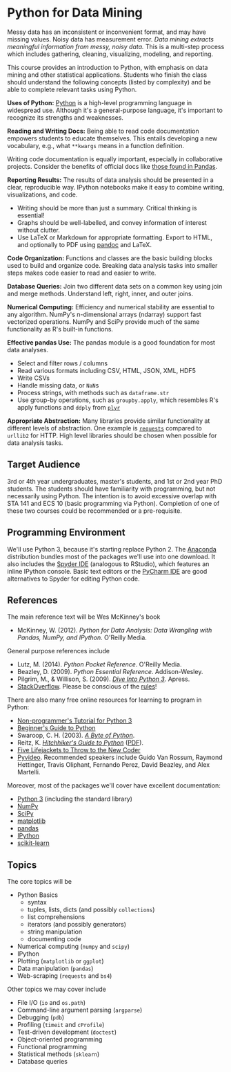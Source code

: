 # Python for Data Mining
Messy data has an inconsistent or inconvenient format, 
and may have missing values.
Noisy data has measurement error.
_Data mining extracts meaningful information from messy, noisy data._
This is a multi-step process which includes gathering, cleaning, visualizing,
modeling, and reporting.

This course provides an introduction to Python,
with emphasis on data mining and other statistical applications.
Students who finish the class should understand the following concepts (listed
by complexity) and be able to complete relevant tasks using Python. 

**Uses of Python:**
[Python](http://en.wikipedia.org/wiki/Python_language) is a high-level
programming language in widespread use.
Although it's a general-purpose language, it's important to recognize its
strengths and weaknesses.

**Reading and Writing Docs:**
Being able to read code documentation empowers students to educate themselves.
This entails developing a new vocabulary, e.g., what `**kwargs` means in a
function definition. 

Writing code documentation is equally important, especially in collaborative
projects.
Consider the benefits of official docs like 
[those found in Pandas](http://pandas.pydata.org/pandas-docs/stable/). 

**Reporting Results:**
The results of data analysis should be presented in a clear, reproducible way.
IPython notebooks make it easy to combine writing, visualizations, and code.

+ Writing should be more than just a summary. Critical thinking is essential!
+ Graphs should be well-labelled, and convey information of interest without
    clutter.
+ Use LaTeX or Markdown for appropriate formatting. 
    Export to HTML, and optionally to PDF using 
    [pandoc](http://johnmacfarlane.net/pandoc/) and LaTeX.

**Code Organization:**
Functions and classes are the basic building blocks used to build and organize
code. 
Breaking data analysis tasks into smaller steps makes code easier to read and 
easier to write.

**Database Queries:**
Join two different data sets on a common key using join and merge methods. 
Understand left, right, inner, and outer joins.

**Numerical Computing:**
Efficiency and numerical stability are essential to any algorithm.
NumPy's n-dimensional arrays (ndarray) support fast vectorized operations.
NumPy and SciPy provide much of the same functionality as R's built-in
functions.

**Effective pandas Use:**
The pandas module is a good foundation for most data analyses.

+ Select and filter rows / columns
+ Read various formats including CSV, HTML, JSON, XML, HDF5
+ Write CSVs
+ Handle missing data, or `NaN`s
+ Process strings, with methods such as `dataframe.str`
+ Use group-by operations, such as `groupby.apply`, which resembles R's apply
  functions and `ddply` from [`plyr`](http://plyr.had.co.nz/)

**Appropriate Abstraction:**
Many libraries provide similar functionality at different levels of
abstraction. One example is 
[`requests`](http://docs.python-requests.org/en/latest/) 
compared to `urllib2` for HTTP.
High level libraries should be chosen when possible for data analysis tasks.

## Target Audience
3rd or 4th year undergraduates, master's students, and 1st or 2nd year PhD
students. The students should have familiarity with programming, but not
necessarily using Python. The intention is to avoid excessive overlap with STA
141 and ECS 10 (basic programming via Python). Completion of one of these two
courses could be recommended or a pre-requisite.

## Programming Environment
We'll use Python 3, because it's starting replace Python 2.
The [Anaconda][] distribution bundles most of the packages we'll use into one
download.
It also includes the [Spyder IDE][Spyder] (analogous to RStudio), 
which features an inline IPython console.
Basic text editors or the [PyCharm IDE][PyCharm] are good alternatives to
Spyder for editing Python code.

[Anaconda]: http://continuum.io/downloads
[Spyder]: https://code.google.com/p/spyderlib/
[PyCharm]: https://www.jetbrains.com/pycharm/

## References
The main reference text will be Wes McKinney's book

+ McKinney, W. (2012). _Python for Data Analysis: Data Wrangling with Pandas, 
  NumPy, and IPython_. O'Reilly Media.

General purpose references include

+ Lutz, M. (2014). _Python Pocket Reference_. O'Reilly Media. 
+ Beazley, D. (2009). _Python Essential Reference_. Addison-Wesley.
+ Pilgrim, M., & Willison, S. (2009). _[Dive Into Python 3][]_. Apress.
+ [StackOverflow][]. Please be conscious of the [rules][SO Rules]!

There are also many free online resources for learning to program in Python:

+ [Non-programmer's Tutorial for Python 3][Non]
+ [Beginner's Guide to Python][Beginner's Guide]
+ Swaroop, C. H. (2003). _[A Byte of Python][]_.
+ Reitz, K. _[Hitchhiker's Guide to Python][Hitchhiker's Guide]_
    ([PDF][Hitchhiker's PDF]).
+ [Five Lifejackets to Throw to the New Coder][New Coder]
+ [Pyvideo][Pyvideo]. Recommended speakers include Guido Van Rossum,
    Raymond Hettinger, Travis Oliphant, Fernando Perez, David Beazley, and
    Alex Martelli.

Moreover, most of the packages we'll cover have excellent documentation:

+ [Python 3](https://docs.python.org/3/) (including the standard library)
+ [NumPy](http://docs.scipy.org/doc/numpy/)
+ [SciPy](http://docs.scipy.org/doc/scipy/reference/)
+ [matplotlib](http://matplotlib.org/contents.html)
+ [pandas](http://pandas.pydata.org/pandas-docs/stable/)
+ [IPython](http://ipython.org/documentation.html)
+ [scikit-learn](http://scikit-learn.org/stable/documentation.html)

[A Byte of Python]: http://www.swaroopch.com/notes/python/
[Dive Into Python 3]: http://www.diveintopython3.net/
[Non]: http://en.wikibooks.org/wiki/Non-Programmer%27s_Tutorial_for_Python_3
[Beginner's Guide]: https://wiki.python.org/moin/BeginnersGuide
[New Coder]: http://newcoder.io/
[Hitchhiker's Guide]: http://docs.python-guide.org/en/latest/
[Pyvideo]: http://pyvideo.org/
[Hitchhiker's PDF]: https://media.readthedocs.org/pdf/python-guide/latest/python-guide.pdf
[StackOverflow]: http://stackoverflow.com/questions/tagged/python
[SO Rules]: http://stackoverflow.com/tour

## Topics
The core topics will be

+ Python Basics
    * syntax
    * tuples, lists, dicts (and possibly `collections`)
    * list comprehensions
    * iterators (and possibly generators)
    * string manipulation
    * documenting code
+ Numerical computing (`numpy` and `scipy`)
+ IPython
+ Plotting (`matplotlib` or `ggplot`)
+ Data manipulation (`pandas`)
+ Web-scraping (`requests` and `bs4`)

Other topics we may cover include

+ File I/O (`io` and `os.path`)
+ Command-line argument parsing (`argparse`)
+ Debugging (`pdb`)
+ Profiling (`timeit` and `cProfile`)
+ Test-driven development (`doctest`)
+ Object-oriented programming
+ Functional programming
+ Statistical methods (`sklearn`)
+ Database queries
